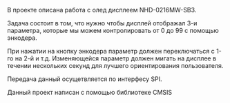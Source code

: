 В проекте описана работа с олед дисплеем NHD-0216MW-SB3. 

Задача состоит в том, что нужно чтобы дисплей отображал 3-и параметра, которые мы можем контролировать от 0 до 99 с помощью энкодера.

При нажатии на кнопку энкодера параметр должен переключаться с 1-го на 2-й и т.д. Изменяющейся параметр должен мигать на дисплее в течении нескольких секунд для лучшего ориентирования пользователя.

Передача данный осущетвляется по интерфесу SPI.

Данный проект написан с помощью библиотеке CMSIS
